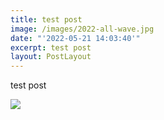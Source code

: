 ```yaml
---
title: test post
image: /images/2022-all-wave.jpg
date: "'2022-05-21 14:03:40'"
excerpt: test post
layout: PostLayout
---
```

test post

![](/images/2022-judging-final.JPG)